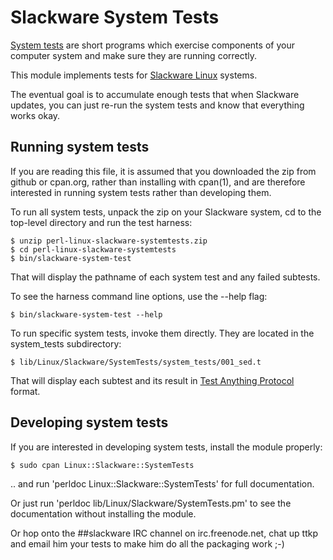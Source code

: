 # Slackware System Tests

  [System tests](https://en.wikipedia.org/wiki/System_testing) are short programs which exercise components of your computer
  system and make sure they are running correctly.

  This module implements tests for [Slackware Linux](http://distrowatch.com/table.php?distribution=slackware) systems.

  The eventual goal is to accumulate enough tests that when Slackware updates, you can just re-run the system tests and know
  that everything works okay.

## Running system tests

  If you are reading this file, it is assumed that you downloaded the zip from github or cpan.org, rather than installing with cpan(1), and
  are therefore interested in running system tests rather than developing them.

  To run all system tests, unpack the zip on your Slackware system, cd to the top-level directory and run the test harness:

    $ unzip perl-linux-slackware-systemtests.zip
    $ cd perl-linux-slackware-systemtests
    $ bin/slackware-system-test

  That will display the pathname of each system test and any failed subtests.

  To see the harness command line options, use the --help flag:

    $ bin/slackware-system-test --help

  To run specific system tests, invoke them directly.  They are located in the system_tests subdirectory:

    $ lib/Linux/Slackware/SystemTests/system_tests/001_sed.t

  That will display each subtest and its result in [Test Anything Protocol](http://testanything.org/) format.

## Developing system tests

  If you are interested in developing system tests, install the module properly:

    $ sudo cpan Linux::Slackware::SystemTests

  .. and run 'perldoc Linux::Slackware::SystemTests' for full documentation.

  Or just run 'perldoc lib/Linux/Slackware/SystemTests.pm' to see the documentation without installing the module.

  Or hop onto the ##slackware IRC channel on irc.freenode.net, chat up ttkp and email him your tests to make him do all the packaging work ;-)
